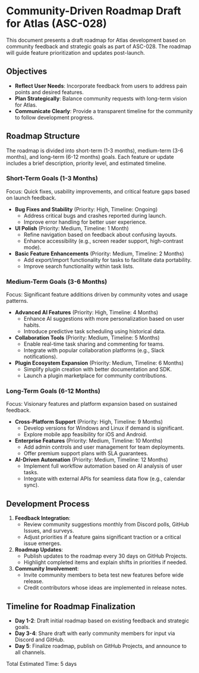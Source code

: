 # Community-Driven Roadmap Draft for Atlas (ASC-028)

This document presents a draft roadmap for Atlas development based on community feedback and strategic goals as part of ASC-028. The roadmap will guide feature prioritization and updates post-launch.

## Objectives
- **Reflect User Needs**: Incorporate feedback from users to address pain points and desired features.
- **Plan Strategically**: Balance community requests with long-term vision for Atlas.
- **Communicate Clearly**: Provide a transparent timeline for the community to follow development progress.

## Roadmap Structure
The roadmap is divided into short-term (1-3 months), medium-term (3-6 months), and long-term (6-12 months) goals. Each feature or update includes a brief description, priority level, and estimated timeline.

### Short-Term Goals (1-3 Months)
Focus: Quick fixes, usability improvements, and critical feature gaps based on launch feedback.
- **Bug Fixes and Stability** (Priority: High, Timeline: Ongoing)
  - Address critical bugs and crashes reported during launch.
  - Improve error handling for better user experience.
- **UI Polish** (Priority: Medium, Timeline: 1 Month)
  - Refine navigation based on feedback about confusing layouts.
  - Enhance accessibility (e.g., screen reader support, high-contrast mode).
- **Basic Feature Enhancements** (Priority: Medium, Timeline: 2 Months)
  - Add export/import functionality for tasks to facilitate data portability.
  - Improve search functionality within task lists.

### Medium-Term Goals (3-6 Months)
Focus: Significant feature additions driven by community votes and usage patterns.
- **Advanced AI Features** (Priority: High, Timeline: 4 Months)
  - Enhance AI suggestions with more personalization based on user habits.
  - Introduce predictive task scheduling using historical data.
- **Collaboration Tools** (Priority: Medium, Timeline: 5 Months)
  - Enable real-time task sharing and commenting for teams.
  - Integrate with popular collaboration platforms (e.g., Slack notifications).
- **Plugin Ecosystem Expansion** (Priority: Medium, Timeline: 6 Months)
  - Simplify plugin creation with better documentation and SDK.
  - Launch a plugin marketplace for community contributions.

### Long-Term Goals (6-12 Months)
Focus: Visionary features and platform expansion based on sustained feedback.
- **Cross-Platform Support** (Priority: High, Timeline: 9 Months)
  - Develop versions for Windows and Linux if demand is significant.
  - Explore mobile app feasibility for iOS and Android.
- **Enterprise Features** (Priority: Medium, Timeline: 10 Months)
  - Add admin controls and user management for team deployments.
  - Offer premium support plans with SLA guarantees.
- **AI-Driven Automation** (Priority: Medium, Timeline: 12 Months)
  - Implement full workflow automation based on AI analysis of user tasks.
  - Integrate with external APIs for seamless data flow (e.g., calendar sync).

## Development Process
1. **Feedback Integration**:
   - Review community suggestions monthly from Discord polls, GitHub Issues, and surveys.
   - Adjust priorities if a feature gains significant traction or a critical issue emerges.
2. **Roadmap Updates**:
   - Publish updates to the roadmap every 30 days on GitHub Projects.
   - Highlight completed items and explain shifts in priorities if needed.
3. **Community Involvement**:
   - Invite community members to beta test new features before wide release.
   - Credit contributors whose ideas are implemented in release notes.

## Timeline for Roadmap Finalization
- **Day 1-2**: Draft initial roadmap based on existing feedback and strategic goals.
- **Day 3-4**: Share draft with early community members for input via Discord and GitHub.
- **Day 5**: Finalize roadmap, publish on GitHub Projects, and announce to all channels.

Total Estimated Time: 5 days
